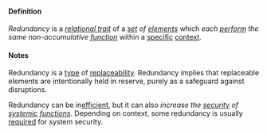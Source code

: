 #### Definition

*Redundancy* is a *[relational trait](https://github.com/gcassel/Modular-Organization-Terminology/blob/master/terms/relational-trait.md)* of a *[set](https://github.com/gcassel/Modular-Organization-Terminology/blob/master/terms/set.md) of [elements](https://github.com/gcassel/Modular-Organization-Terminology/blob/master/terms/element.md)* which *each [perform](https://github.com/gcassel/Modular-Organization-Terminology/blob/master/terms/perform.md) the same non-accumulative [function](https://github.com/gcassel/Modular-Organization-Terminology/blob/master/terms/function.md)* within a [specific](https://github.com/gcassel/Modular-Organization-Terminology/blob/master/terms/specific.md) [context](https://github.com/gcassel/Modular-Organization-Terminology/blob/master/terms/context.md).

#### Notes

Redundancy is a [type](https://github.com/gcassel/Modular-Organization-Terminology/blob/master/terms/type.md) of [replaceability](https://github.com/gcassel/Modular-Organization-Terminology/blob/master/terms/replace.md).  Redundancy implies that replaceable elements are intentionally held in reserve, purely as a safeguard against disruptions.  

Redundancy can be in[efficient](https://github.com/gcassel/Modular-Organization-Terminology/blob/master/terms/efficiency.md), but it can also *increase the [security](https://github.com/gcassel/Modular-Organization-Terminology/blob/master/terms/secure.md) of [systemic](https://github.com/gcassel/Modular-Organization-Terminology/blob/master/terms/system.md) [functions](https://github.com/gcassel/Modular-Organization-Terminology/blob/master/terms/function.md)*.  Depending on context, some redundancy is usually [required](https://github.com/gcassel/Modular-Organization-Terminology/blob/master/terms/require.md) for system security.
